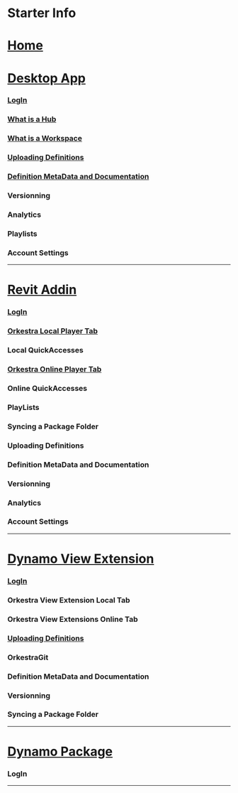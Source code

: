# Starter Info
# [Home](https://github.com/MostafaElAyoubi/Orkestra_Online/wiki)
# [Desktop App](https://github.com/MostafaElAyoubi/Orkestra_Online/wiki/Orkestra-Desktop-App)
  ### [LogIn](https://github.com/MostafaElAyoubi/Orkestra_Online/wiki/Login-From-Desktop-App)
  ### [What is a Hub](https://github.com/MostafaElAyoubi/Orkestra_Online/wiki/What-is-a-Hub%3F)
  ### [What is a Workspace](https://github.com/MostafaElAyoubi/Orkestra_Online/wiki/What-is-a-Workspace)
  ### [Uploading Definitions](https://github.com/MostafaElAyoubi/Orkestra_Online/wiki/Upload-Definitions)
  ### [Definition MetaData and Documentation](https://github.com/MostafaElAyoubi/Orkestra_Online/wiki/Definition-MetaData-and-Documentation)
  ### Versionning
  ### Analytics
  ### Playlists
  ### Account Settings

***

# [Revit Addin](https://github.com/MostafaElAyoubi/Orkestra_Online/wiki/Orkestra-Revit-Addin)
  ### [LogIn](https://github.com/MostafaElAyoubi/Orkestra_Online/wiki/Login-from-Revit-Addin)
  ### [Orkestra Local Player Tab](https://github.com/MostafaElAyoubi/Orkestra_Online/wiki/Orkestra-Local-Player-Tab)
  ### Local QuickAccesses
  ### [Orkestra Online Player Tab](https://github.com/MostafaElAyoubi/Orkestra_Online/wiki/Orkestra-Online-Player-Tab)
  ### Online QuickAccesses
  ### PlayLists
  ### Syncing a Package Folder
  ### Uploading Definitions
  ### Definition MetaData and Documentation
  ### Versionning
  ### Analytics
  ### Account Settings

***

# [Dynamo View Extension](https://github.com/MostafaElAyoubi/Orkestra_Online/wiki/Orkestra-View-Extension)
  ### [LogIn](https://github.com/MostafaElAyoubi/Orkestra_Online/wiki/Login-From-Dynamo-View-Extension)
  ### Orkestra View Extension Local Tab
  ### Orkestra View Extensions Online Tab
  ### [Uploading Definitions](https://github.com/MostafaElAyoubi/Orkestra_Online/wiki/Orkestra-Dynamo-View-Extension-:-Uploading-Definitions)
  ### OrkestraGit
  ### Definition MetaData and Documentation
  ### Versionning
  ### Syncing a Package Folder

***

# [Dynamo Package](https://github.com/MostafaElAyoubi/Orkestra_Online/wiki/Orkestra-Dynamo-Package)
  ### LogIn

***
